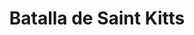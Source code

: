 ﻿---
title: "Batalla de Saint Kitts"
permalink: periodes_722.html
layout: periode
dataInici: 1782-01-24
dataFi: 1782-01-25
sidebar: periodes
pares:
  - 509:
    title: "Guerra de Independencia de los Estados Unidos"
    dataInici: "(1775-04-19)"
    dataFi: "(1783-09-03)"

fills:
jocsPrincipals:
jocsEscenaris:
jocsEpoca:
  - title: "Flying Colors"
    bggId: 8730
    escenari: "Frigate Bay (St. Kitts)"
    dataInici: 
    dataFi: 

jocsEpocaEscenaris:
---
